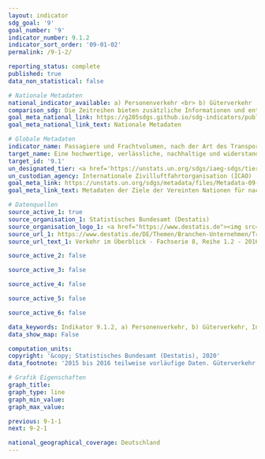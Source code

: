 ```yaml
---
layout: indicator
sdg_goal: '9'
goal_number: '9'
indicator_number: 9.1.2
indicator_sort_order: '09-01-02'
permalink: /9-1-2/

reporting_status: complete
published: true
data_non_statistical: false

# Nationale Metadaten
national_indicator_available: a) Personenverkehr <br> b) Güterverkehr
comparison_sdg: Die Zeitreihen bieten zusätzliche Informationen und entsprechen nicht den globalen Metadaten.
goal_meta_national_link: https://g205sdgs.github.io/sdg-indicators/public/MetaDe/9.1.2.pdf
goal_meta_national_link_text: Nationale Metadaten

# Globale Metadaten
indicator_name: Passagiere und Frachtvolumen, nach der Art des Transports
target_name: Eine hochwertige, verlässliche, nachhaltige und widerstandsfähige Infrastruktur aufbauen, einschließlich regionaler und grenzüberschreitender Infrastruktur, um die wirtschaftliche Entwicklung und das menschliche Wohlergehen zu unterstützen, und dabei den Schwerpunkt auf einen erschwinglichen und gleichberechtigten Zugang für alle legen
target_id: '9.1'
un_designated_tier: <a href='https://unstats.un.org/sdgs/iaeg-sdgs/tier-classification/' title='Klicken Sie hier um weitere Informationen zur UN-Tier-Klassifikation zu erhalten.'>Tier I</a>
un_custodian_agency: Internationale Zivilluftfahrtorganisation (ICAO)
goal_meta_link: https://unstats.un.org/sdgs/metadata/files/Metadata-09-01-02.pdf
goal_meta_link_text: Metadaten der Ziele der Vereinten Nationen für nachhaltige Entwicklung

# Datenquellen
source_active_1: true
source_organisation_1: Statistisches Bundesamt (Destatis)
source_organisation_logo_1: <a href="https://www.destatis.de"><img src="https://g205sdgs.github.io/sdg-indicators/public/OrgImgDe/destatis.png" alt="Logo destatis" style="height:60px; width:148px"/></a>
source_url_1: https://www.destatis.de/DE/Themen/Branchen-Unternehmen/Transport-Verkehr/Publikationen/Downloads-Querschnitt/verkehr-ueberblick-2080120167004.html
source_url_text_1: Verkehr im Überblick - Fachserie 8, Reihe 1.2 - 2016

source_active_2: false

source_active_3: false

source_active_4: false

source_active_5: false

source_active_6: false

data_keywords: Indikator 9.1.2, a) Personenverkehr, b) Güterverkehr, Internationale Zivilluftfahrtorganisation (ICAO)
data_show_map: False

computation_units:
copyright: '&copy; Statistisches Bundesamt (Destatis), 2020'
data_footnote: '2015 bis 2016 teilweise vorläufige Daten. Güterverkehr - Transport in Rohrleitungen: Rohöl, 2018 geschätzter Wert'

# Grafik Eigenschaften
graph_title:
graph_type: line
graph_min_value:
graph_max_value:

previous: 9-1-1
next: 9-2-1

national_geographical_coverage: Deutschland
---
```

